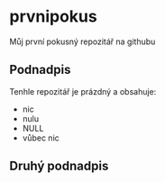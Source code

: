 # prvnipokus
Můj první pokusný repozitář na githubu
## Podnadpis
Tenhle repozitář je prázdný a obsahuje:
- nic
- nulu
- NULL
- vůbec nic

## Druhý podnadpis
